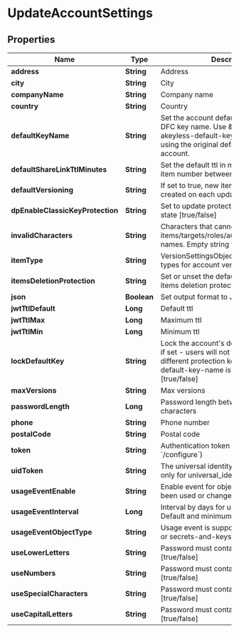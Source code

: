 

# UpdateAccountSettings


## Properties

Name | Type | Description | Notes
------------ | ------------- | ------------- | -------------
**address** | **String** | Address |  [optional]
**city** | **String** | City |  [optional]
**companyName** | **String** | Company name |  [optional]
**country** | **String** | Country |  [optional]
**defaultKeyName** | **String** | Set the account default key based on the DFC key name. Use \&quot;set-original-akeyless-default-key\&quot; to revert to using the original default key of the account. |  [optional]
**defaultShareLinkTtlMinutes** | **String** | Set the default ttl in minutes for sharing item number between 60 and 43200 |  [optional]
**defaultVersioning** | **String** | If set to true, new item version will be created on each update [true/false] |  [optional]
**dpEnableClassicKeyProtection** | **String** | Set to update protection with classic keys state [true/false] |  [optional]
**invalidCharacters** | **String** | Characters that cannot be used for items/targets/roles/auths/event_forwarder names. Empty string will enforce nothing. |  [optional]
**itemType** | **String** | VersionSettingsObjectType defines object types for account version settings |  [optional]
**itemsDeletionProtection** | **String** | Set or unset the default behaviour of items deletion protection [true/false] |  [optional]
**json** | **Boolean** | Set output format to JSON |  [optional]
**jwtTtlDefault** | **Long** | Default ttl |  [optional]
**jwtTtlMax** | **Long** | Maximum ttl |  [optional]
**jwtTtlMin** | **Long** | Minimum ttl |  [optional]
**lockDefaultKey** | **String** | Lock the account&#39;s default protection key, if set - users will not be able to use a different protection key, relevant only if default-key-name is configured [true/false] |  [optional]
**maxVersions** | **String** | Max versions |  [optional]
**passwordLength** | **Long** | Password length between 5 - to 50 characters |  [optional]
**phone** | **String** | Phone number |  [optional]
**postalCode** | **String** | Postal code |  [optional]
**token** | **String** | Authentication token (see &#x60;/auth&#x60; and &#x60;/configure&#x60;) |  [optional]
**uidToken** | **String** | The universal identity token, Required only for universal_identity authentication |  [optional]
**usageEventEnable** | **String** | Enable event for objects that have not been used or changed [true/false] |  [optional]
**usageEventInterval** | **Long** | Interval by days for unused objects. Default and minimum interval is 90 days |  [optional]
**usageEventObjectType** | **String** | Usage event is supported for auth method or secrets-and-keys [auth/item] |  [optional]
**useLowerLetters** | **String** | Password must contain lower case letters [true/false] |  [optional]
**useNumbers** | **String** | Password must contain numbers [true/false] |  [optional]
**useSpecialCharacters** | **String** | Password must contain special characters [true/false] |  [optional]
**useCapitalLetters** | **String** | Password must contain capital letters [true/false] |  [optional]



